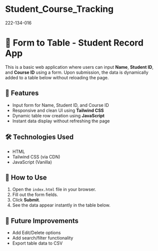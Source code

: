 # Student_Course_Tracking
222-134-016

# 📝 Form to Table - Student Record App

This is a basic web application where users can input **Name**, **Student ID**, and **Course ID** using a form. Upon submission, the data is dynamically added to a table below without reloading the page.

## 🚀 Features

- Input form for Name, Student ID, and Course ID
- Responsive and clean UI using **Tailwind CSS**
- Dynamic table row creation using **JavaScript**
- Instant data display without refreshing the page

## 🛠️ Technologies Used

- HTML
- Tailwind CSS (via CDN)
- JavaScript (Vanilla)

## 📁 How to Use

1. Open the `index.html` file in your browser.
2. Fill out the form fields.
3. Click **Submit**.
4. See the data appear instantly in the table below.

## 📌 Future Improvements

- Add Edit/Delete options
- Add search/filter functionality
- Export table data to CSV
